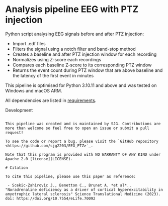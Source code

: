 # Analysis pipeline EEG with PTZ injection

Python script analysing EEG signals before and after PTZ injection:
 - Import .edf files
 - Filters the signal using a notch filter and band-stop method
 - Creates a baseline and after PTZ injection window for each recording
 - Normalizes using Z-score each recordings
 - Compares each baseline Z-score to its corresponding PTZ window
 - Returns the event count during PTZ window that are above baseline and the latency of the first event in minutes

This pipeline is optimised for Python 3.10.11 and above and was tested on Windows and macOS ARM.

All dependencies are listed in [requirements](requirements.txt).

Development
~~~~~~~~~~~

This pipeline was created and is maintained by SJG. Contributions are more than welcome so feel free to open an issue or submit a pull request!

To see the code or report a bug, please visit the `GitHub repository <https://github.com/sjg2203/EEG_PTZ>`_.

Note that this program is provided with NO WARRANTY OF ANY KIND under Apache 2.0 [license](LICENSE).

# Citation

To cite this pipeline, please use this paper as reference:

 - Scekic-Zahirovic J., Benetton C., Brunet A. *et al*., "Noradrenaline deficiency as a driver of cortical hyperexcitability in amyotrophic lateral sclerosis" Science Translational Medicine (2023). doi: https://doi.org/10.7554/eLife.70092
